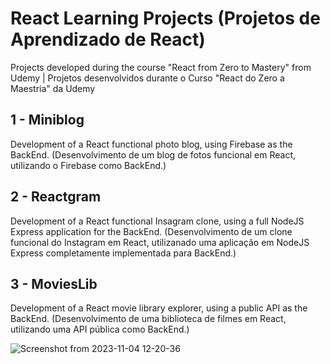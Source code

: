 # React Learning Projects (Projetos de Aprendizado de React)
Projects developed during the course "React from Zero to Mastery" from Udemy | Projetos desenvolvidos durante o Curso "React do Zero a Maestria" da Udemy

## 1 - Miniblog
Development of a React functional photo blog, using Firebase as the BackEnd.
(Desenvolvimento de um blog de fotos funcional em React, utilizando o Firebase como BackEnd.)

## 2 - Reactgram
Development of a React functional Insagram clone, using a full NodeJS Express application for the BackEnd.
(Desenvolvimento de um clone funcional do Instagram em React, utilizanado uma aplicação em NodeJS Express completamente implementada para BackEnd.)

## 3 - MoviesLib
Development of a React movie library explorer, using a public API as the BackEnd.
(Desenvolvimento de uma biblioteca de filmes em React, utilizando uma API pública como BackEnd.)

![Screenshot from 2023-11-04 12-20-36](https://github.com/user-attachments/assets/6bd5f220-1632-4f1e-95af-b95fe90b26f2)
